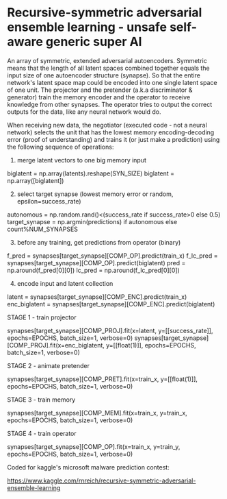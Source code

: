 # Recursive-symmetric adversarial ensemble learning - unsafe self-aware generic super AI

An array of symmetric, extended adversarial autoencoders. Symmetric means that the length of all latent spaces combined together equals the input size of one autoencoder structure (synapse). So that the entire network's latent space map could be encoded into one single latent space of one unit. The projector and the pretender (a.k.a discriminator & generator) train the memory encoder and the operator to receive knowledge from other synapses. The operator tries to output the correct outputs for the data, like any neural network would do.

When receiving new data, the negotiator (executed code - not a neural network) selects the unit that has the lowest memory encoding-decoding error (proof of understanding) and trains it (or just make a prediction) using the following sequence of operations:


1. merge latent vectors to one big memory input

biglatent = np.array(latents).reshape(SYN_SIZE)
biglatent = np.array([biglatent])


2. select target synapse (lowest memory error or random, epsilon=success_rate)

autonomous = np.random.rand()<(success_rate if success_rate>0 else 0.5)
target_synapse = np.argmin(predictions) if autonomous else count%NUM_SYNAPSES


3. before any training, get predictions from operator (binary)

f_pred = synapses[target_synapse][COMP_OP].predict(train_x)
f_lc_pred = synapses[target_synapse][COMP_OP].predict(biglatent)
pred = np.around(f_pred[0][0])
lc_pred = np.around(f_lc_pred[0][0])


4. encode input and latent collection

latent = synapses[target_synapse][COMP_ENC].predict(train_x)
enc_biglatent = synapses[target_synapse][COMP_ENC].predict(biglatent)

STAGE 1 - train projector

synapses[target_synapse][COMP_PROJ].fit(x=latent, y=[[success_rate]], epochs=EPOCHS, batch_size=1, verbose=0)
synapses[target_synapse][COMP_PROJ].fit(x=enc_biglatent, y=[[float(1)]], epochs=EPOCHS, batch_size=1, verbose=0)

STAGE 2 - animate pretender

synapses[target_synapse][COMP_PRET].fit(x=train_x, y=[[float(1)]], epochs=EPOCHS, batch_size=1, verbose=0)

STAGE 3 - train memory

synapses[target_synapse][COMP_MEM].fit(x=train_x, y=train_x, epochs=EPOCHS, batch_size=1, verbose=0)

STAGE 4 - train operator

synapses[target_synapse][COMP_OP].fit(x=train_x, y=train_y, epochs=EPOCHS, batch_size=1, verbose=0)



Coded for kaggle's microsoft malware prediction contest:

https://www.kaggle.com/rnreich/recursive-symmetric-adversarial-ensemble-learning
